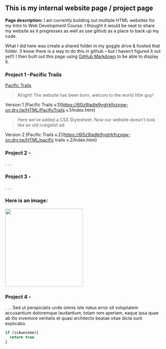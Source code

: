 ## This is my internal website page / project page



**Page description:** I am currently building out multiple HTML websites for my Intro to Web Development Course. I thought it would be neat to share my website as it progresses as well as use github as a place to back up my code. 

What I did here was create a shared folder in my goggle drive & hosted that folder. (I know there is a way to do this in github – but I haven’t figured it out yet!) I then built out this page using [GitHub Markdown](https://guides.github.com/features/mastering-markdown/) to be able to display it.  
 




### Project 1 -Pacific Trails
[Pacific Trails](pacific_trials.md)
   >Alright! The website has been born, welcom to the world little guy!

  Version 1 [Pacific Trails v.1](https://6l5z9ladle9ygtrkfnzxgw-on.drv.tw/HTML/PacificTrails v.1/Index.html) 
  
  >Here we've added a CSS Stylesheet. Now our website doesn't look like an old craigslist ad.

  Version 2 [Pacific Trails v.2](https://6l5z9ladle9ygtrkfnzxgw-on.drv.tw/HTML/pacific trails v.2/Index.html)
 




### Project 2 -
. . . 

### Project 3 -
. . .
### Here is an image:

<img img width="250" height="250" src="images/dummy_thumbnail.jpg?raw=true"/>


### Project 4 - 
.
.
.
Sed ut perspiciatis unde omnis iste natus error sit voluptatem accusantium doloremque laudantium, totam rem aperiam, eaque ipsa quae ab illo inventore veritatis et quasi architecto beatae vitae dicta sunt explicabo. 

```javascript
if (isAwesome){
  return true
}
```
